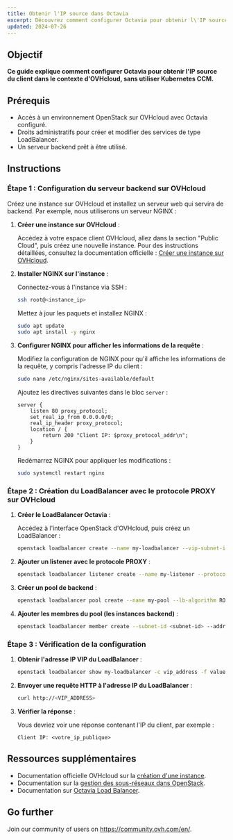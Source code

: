 ```yaml
---
title: Obtenir l'IP source dans Octavia
excerpt: Découvrez comment configurer Octavia pour obtenir l\'IP source du client dans le contexte d'OVHcloud, sans utiliser Kubernetes CCM.
updated: 2024-07-26
---
```


## Objectif

**Ce guide explique comment configurer Octavia pour obtenir l'IP source du client dans le contexte d'OVHcloud, sans utiliser Kubernetes CCM.**

## Prérequis

- Accès à un environnement OpenStack sur OVHcloud avec Octavia configuré.
- Droits administratifs pour créer et modifier des services de type LoadBalancer.
- Un serveur backend prêt à être utilisé.

## Instructions

### Étape 1 : Configuration du serveur backend sur OVHcloud

Créez une instance sur OVHcloud et installez un serveur web qui servira de backend. Par exemple, nous utiliserons un serveur NGINX :

1. **Créer une instance sur OVHcloud** :
   
   Accédez à votre espace client OVHcloud, allez dans la section "Public Cloud", puis créez une nouvelle instance. Pour des instructions détaillées, consultez la documentation officielle : [Créer une instance sur OVHcloud](/pages/public_cloud/compute/public-cloud-first-steps/).

2. **Installer NGINX sur l'instance** :

    Connectez-vous à l'instance via SSH :

    ```bash
    ssh root@<instance_ip>
    ```

    Mettez à jour les paquets et installez NGINX :

    ```bash
    sudo apt update
    sudo apt install -y nginx
    ```

3. **Configurer NGINX pour afficher les informations de la requête** :

    Modifiez la configuration de NGINX pour qu'il affiche les informations de la requête, y compris l'adresse IP du client :

    ```bash
    sudo nano /etc/nginx/sites-available/default
    ```

    Ajoutez les directives suivantes dans le bloc `server` :

    ```nginx
    server {
        listen 80 proxy_protocol;
        set_real_ip_from 0.0.0.0/0;
        real_ip_header proxy_protocol;
        location / {
            return 200 "Client IP: $proxy_protocol_addr\n";
        }
    }
    ```

    Redémarrez NGINX pour appliquer les modifications :

    ```bash
    sudo systemctl restart nginx
    ```

### Étape 2 : Création du LoadBalancer avec le protocole PROXY sur OVHcloud

1. **Créer le LoadBalancer Octavia** :

    Accédez à l'interface OpenStack d'OVHcloud, puis créez un LoadBalancer :

    ```bash
    openstack loadbalancer create --name my-loadbalancer --vip-subnet-id <subnet-id>
    ```

2. **Ajouter un listener avec le protocole PROXY** :

    ```bash
    openstack loadbalancer listener create --name my-listener --protocol TCP --protocol-port 80 --default-pool my-pool --loadbalancer my-loadbalancer --proxy-protocol true
    ```

3. **Créer un pool de backend** :

    ```bash
    openstack loadbalancer pool create --name my-pool --lb-algorithm ROUND_ROBIN --listener my-listener --protocol TCP
    ```

4. **Ajouter les membres du pool (les instances backend)** :

    ```bash
    openstack loadbalancer member create --subnet-id <subnet-id> --address <instance_ip> --protocol-port 80 my-pool
    ```

### Étape 3 : Vérification de la configuration

1. **Obtenir l'adresse IP VIP du LoadBalancer** :

    ```bash
    openstack loadbalancer show my-loadbalancer -c vip_address -f value
    ```

2. **Envoyer une requête HTTP à l'adresse IP du LoadBalancer** :

    ```bash
    curl http://<VIP_ADDRESS>
    ```

3. **Vérifier la réponse** :

    Vous devriez voir une réponse contenant l'IP du client, par exemple :

    ```plaintext
    Client IP: <votre_ip_publique>
    ```

## Ressources supplémentaires

- Documentation officielle OVHcloud sur la [création d'une instance](/pages/public_cloud/compute/public-cloud-first-steps/).
- Documentation sur la [gestion des sous-réseaux dans OpenStack](https://docs.openstack.org/neutron/latest/admin/deploy-ovs-selfservice.html).
- Documentation sur [Octavia Load Balancer](https://docs.openstack.org/octavia/latest/).

## Go further

Join our community of users on <https://community.ovh.com/en/>.
